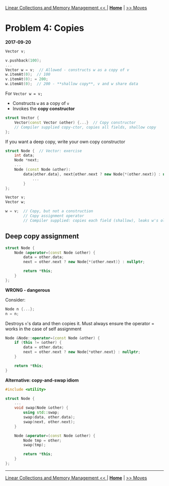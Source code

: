 [Linear Collections and Memory Management << ](./problem_3.md) | [**Home**](../README.md) | [>> Moves](./problem_5.md) 

# Problem 4: Copies
**2017-09-20**

```C++
Vector v;

v.pushback(100);
...
Vector w = v;  // Allowed - constructs w as a copy of v
w.itemAt(0);  // 100
v.itemAt(0); = 200;
w.itemAt(0);  // 200 - **shallow copy**, v and w share data 
```

For `Vector w = v;`

- Constructs `w` as a copy of `v`
- Invokes the **copy constructor**

```C++
struct Vector {
    Vector(const Vector &other) {...}  // Copy constructor
    // Compiler supplied copy-ctor, copies all fields, shallow copy
};
```

If you want a deep copy, write your own copy constructor

```C++
struct Node {  // Vector: exercise
    int data;
    Node *next;
    ...
    Node (const Node &other): 
        data{other.data}, next{other.next ? new Node{*(other.next)} : nullptr} {  // Account for dereferencing a nullptr
            ...
        }
};
```

```C++
Vector v;
Vector w;

w = v;  // Copy, but not a construction
        // Copy assignment operator
        // Compiler supplied: copies each field (shallow), leaks w's old data
```

## Deep copy assignment

```C++
struct Node {
    Node &operator=(const Node &other) {
        data = other.data;
        next = other.next ? new Node{*(other.next)} : nullptr;

        return *this;
    }
};
```

**WRONG - dangerous**

Consider:
```C++
Node n {...};
n = n;
```

Destroys `n`'s data and then copies it. Must always ensure the operator = works in the case of self assignment

```C++
Node &Node::operator=(const Node &other) {
    if (this != &other) {
        data = other.data;
        next = other.next ? new Node{*other.next} : nullptr;
    }

    return *this;
}
```

**Alternative: copy-and-swap idiom**

```C++
#include <utility>

struct Node {
    ...
    void swap(Node &other) {
        using std::swap;
        swap(data, other.data);
        swap(next, other.next);
    }

    Node &operator=(const Node &other) {
        Node tmp = other;
        swap(tmp);

        return *this;
    }
};
```
---
[Linear Collections and Memory Management << ](./problem_3.md) | [**Home**](../README.md) | [>> Moves](./problem_5.md) 

